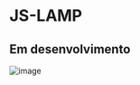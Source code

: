 # JS-LAMP

## Em desenvolvimento

![image](https://user-images.githubusercontent.com/90284411/169666371-c5901295-2637-4776-892f-5bcf730d5aa4.png)

